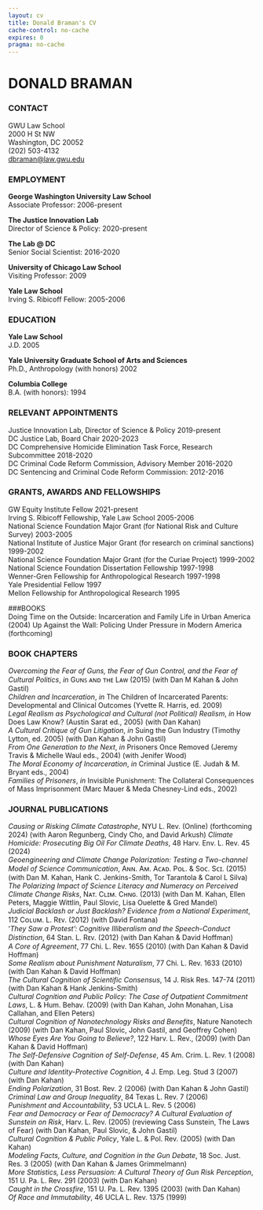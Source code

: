 ```yaml
---
layout: cv
title: Donald Braman's CV
cache-control: no-cache
expires: 0
pragma: no-cache
---
```

# DONALD BRAMAN 

### CONTACT  
GWU Law School  
2000 H St NW  
Washington, DC 20052  
(202) 503-4132   
[dbraman@law.gwu.edu](mailto:dbraman@law.gwu.edu)

### EMPLOYMENT  

**George Washington University Law School**  
Associate Professor: 2006-present

**The Justice Innovation Lab**  
Director of Science & Policy: 2020-present

**The Lab @ DC**  
Senior Social Scientist: 2016-2020

**University of Chicago Law School**  
Visiting Professor: 2009

**Yale Law School**  
Irving S. Ribicoff Fellow: 2005-2006


### EDUCATION

**Yale Law School**  
J.D. 2005

**Yale University Graduate School of Arts and Sciences**  
Ph.D., Anthropology (with honors) 2002

**Columbia College**  
B.A. (with honors): 1994

### RELEVANT APPOINTMENTS	

Justice Innovation Lab, Director of Science & Policy 2019-present  
DC Justice Lab, Board Chair 2020-2023  
DC Comprehensive Homicide Elimination Task Force, Research Subcommittee 2018-2020  
DC Criminal Code Reform Commission, Advisory Member 2016-2020  
DC Sentencing and Criminal Code Reform Commission: 2012-2016 

### GRANTS, AWARDS AND FELLOWSHIPS

GW Equity Institute Fellow 2021-present  
Irving S. Ribicoff Fellowship, Yale Law School 2005-2006  
National Science Foundation Major Grant (for National Risk and Culture Survey) 2003-2005  
National Institute of Justice Major Grant (for research on criminal sanctions) 1999-2002  
National Science Foundation Major Grant (for the Curiae Project) 1999-2002  
National Science Foundation Dissertation Fellowship 1997-1998  
Wenner-Gren Fellowship for Anthropological Research 1997-1998  
Yale Presidential Fellow 1997  
Mellon Fellowship for Anthropological Research 1995  

###BOOKS  
Doing Time on the Outside: Incarceration and Family Life in Urban America (2004) 
Up Against the Wall: Policing Under Pressure in Modern America (forthcoming)

### BOOK CHAPTERS 
_Overcoming the Fear of Guns, the Fear of Gun Control, and the Fear of Cultural Politics_, _in_ Gᴜɴꜱ ᴀɴᴅ ᴛʜᴇ Lᴀᴡ (2015) (with Dan M Kahan & John Gastil)  
_Children and Incarceration_, _in_ The Children of Incarcerated Parents: Developmental and Clinical Outcomes (Yvette R. Harris, ed. 2009)  
_Legal Realism as Psychological and Cultural (not Political) Realism_, _in_ How Does Law Know? (Austin Sarat ed., 2005) (with Dan Kahan)  
_A Cultural Critique of Gun Litigation_, _in_ Suing the Gun Industry (Timothy Lytton, ed. 2005) (with Dan Kahan & John Gastil)  
_From One Generation to the Next_, _in_ Prisoners Once Removed (Jeremy Travis & Michelle Waul eds., 2004) (with Jenifer Wood)  
_The Moral Economy of Incarceration_, _in_ Criminal Justice (E. Judah & M. Bryant eds., 2004)  
_Families of Prisoners_, _in_ Invisible Punishment: The Collateral Consequences of Mass Imprisonment (Marc Mauer & Meda Chesney-Lind eds., 2002)  

### JOURNAL PUBLICATIONS  
_Causing or Risking Climate Catastrophe_, NYU L. Rev. (Online) (forthcoming 2024) (with Aaron Regunberg, Cindy Cho, and David Arkush)
_Climate Homicide: Prosecuting Big Oil For Climate Deaths_, 48 Harv. Env. L. Rev. 45 (2024)  
_Geoengineering and Climate Change Polarization: Testing a Two-channel Model of Science Communication_, Aɴɴ. Aᴍ. Aᴄᴀᴅ. Pᴏʟ. & Sᴏᴄ. Sᴄɪ. (2015) (with Dan M. Kahan, Hank C. Jenkins-Smith, Tor Tarantola & Carol L Silva)  
_The Polarizing Impact of Science Literacy and Numeracy on Perceived Climate Change Risks_, Nᴀᴛ. Cʟɪᴍ. Cʜɴɢ. (2013) (with Dan M. Kahan, Ellen Peters, Maggie Wittlin, Paul Slovic, Lisa Ouelette & Gred Mandel)  
_Judicial Backlash or Just Backlash? Evidence from a National Experiment_, 112 Cᴏʟᴜᴍ. L. Rᴇᴠ. (2012) (with David Fontana)  
‘_They Saw a Protest’: Cognitive Illiberalism and the Speech-Conduct Distinction_, 64 Stan. L. Rᴇᴠ. (2012) (with Dan Kahan & David Hoffman)  
_A Core of Agreement_, 77 Chi. L. Rev. 1655 (2010) (with Dan Kahan & David Hoffman)  
_Some Realism about Punishment Naturalism_, 77 Chi. L. Rev. 1633 (2010) (with Dan Kahan & David Hoffman)  
_The Cultural Cognition of Scientific Consensus_, 14 J. Risk Res. 147-74 (2011) (with Dan Kahan & Hank Jenkins-Smith)  
_Cultural Cognition and Public Policy: The Case of Outpatient Commitment Laws_, L. & Hum. Behav. (2009) (with Dan Kahan, John Monahan, Lisa Callahan, and Ellen Peters)  
_Cultural Cognition of Nanotechnology Risks and Benefits_, Nature Nanotech (2009) (with Dan Kahan, Paul Slovic, John Gastil, and Geoffrey Cohen)  
_Whose Eyes Are You Going to Believe?_, 122 Harv. L. Rev., (2009) (with Dan Kahan & David Hoffman)  
_The Self-Defensive Cognition of Self-Defense_, 45 Am. Crim. L. Rev. 1 (2008) (with Dan Kahan)  
_Culture and Identity-Protective Cognition_, 4 J. Emp. Leg. Stud 3 (2007) (with Dan Kahan)  
_Ending Polarization_, 31 Bost. Rev. 2 (2006) (with Dan Kahan & John Gastil)  
_Criminal Law and Group Inequality_, 84 Texas L. Rev. 7 (2006)  
_Punishment and Accountability_, 53 UCLA L. Rev. 5 (2006)  
_Fear and Democracy or Fear of Democracy? A Cultural Evaluation of Sunstein on Risk_, Harv. L. Rev. (2005) (reviewing Cass Sunstein, The Laws of Fear) (with Dan Kahan, Paul Slovic, & John Gastil)  
_Cultural Cognition & Public Policy_, Yale L. & Pol. Rev. (2005) (with Dan Kahan)  
_Modeling Facts, Culture, and Cognition in the Gun Debate_, 18 Soc. Just. Res. 3 (2005) (with Dan Kahan & James Grimmelmann)  
_More Statistics, Less Persuasion: A Cultural Theory of Gun Risk Perception_, 151 U. Pa. L. Rev. 291 (2003) (with Dan Kahan)  
_Caught in the Crossfire_, 151 U. Pa. L. Rev. 1395 (2003) (with Dan Kahan)  
_Of Race and Immutability_, 46 UCLA L. Rev. 1375 (1999)  

<!-- ### Footer

Last updated: May 2013 -->


